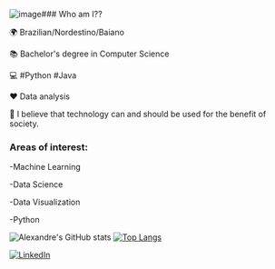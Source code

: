 ![image](https://github.com/AlexandrePeBrito/AlexandrePeBrito/assets/88007398/5e3e9acf-1d53-4491-9fff-d813c4bbeb8d)### Who am I??

🌍 Brazilian/Nordestino/Baiano

📚 Bachelor's degree in Computer Science

💻 #Python #Java

❤ Data analysis

👊 I believe that technology can and should be used for the benefit of society.


### Areas of interest:

-Machine Learning

-Data Science

-Data Visualization

-Python

![Alexandre's GitHub stats](https://github-readme-stats.vercel.app/api?username=AlexandrePeBrito&show_icons=true&theme=radical)
[![Top Langs](https://github-readme-stats.vercel.app/api/top-langs/?username=AlexandrePeBrito&layout=compact&show_icons=true&theme=radical)](https://github.com/AlexandrePeBrito)

[![LinkedIn](https://img.shields.io/badge/LinkedIn-0077B5?style=for-the-badge&logo=linkedin&logoColor=white)](https://www.linkedin.com/in/alexandre-brito-6629ba216/)
